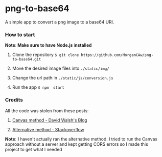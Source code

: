 # png-to-base64

A simple app to convert a png image to a base64 URI.

### How to start
**Note: Make sure to have Node.js installed**

1. Clone the repository
`$ git clone https://github.com/MorganCAw/png-to-base64.git`

2. Move the desired image files into `./static/img/`

3. Change the url path in `./static/js/conversion.js`

4. Run the app
`$ npm  start`

### Credits
All the code was stolen from these posts:

1. [Canvas method - David Walsh's Blog](https://davidwalsh.name/convert-image-data-uri-javascript)

2. [Alternative method - Stackoverflow](http://stackoverflow.com/questions/32833797/convert-local-image-to-base64-string-in-javascript)

**Note:** I haven't actually ran the alternative method. I tried to run the
Canvas approach without a server and kept getting CORS errors so I made this
project to get what I needed
